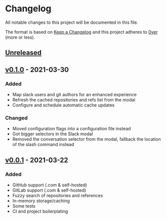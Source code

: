 # Changelog

All notable changes to this project will be documented in this file.

The format is based on [Keep a Changelog](http://keepachangelog.com/en/1.0.0/)
and this project adheres to [0ver](https://0ver.org) (more or less).

## [Unreleased]

## [v0.1.0] - 2021-03-30

### Added

- Map slack users and git authors for an enhanced experience
- Refresh the cached repositories and refs list from the modal
- Configure and schedule automatic cache updates

### Changed

- Moved configuration flags into a configuration file instead
- Got bigger selectors in the Slack modal
- Removed the conversation selector from the modal, fallback the location of the slash command instead

## [v0.0.1] - 2021-03-22

### Added

- GitHub support (.com & self-hosted)
- GitLab support (.com & self-hosted)
- Fuzzy search of repositories and references
- In-memory storage/caching
- Some tests
- CI and project boilerplating

[Unreleased]: https://github.com/mvisonneau/slack-git-compare/compare/v0.1.0...HEAD
[v0.1.0]: https://github.com/mvisonneau/slack-git-compare/tree/v0.1.0
[v0.0.1]: https://github.com/mvisonneau/slack-git-compare/tree/v0.0.1
